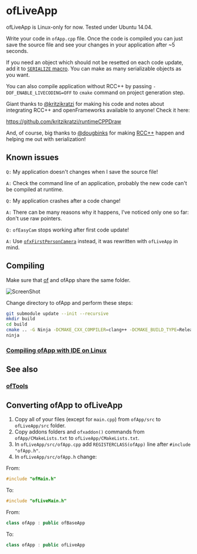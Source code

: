 ofLiveApp
=========

ofLiveApp is Linux-only for now. Tested under Ubuntu 14.04.

Write your code in `ofApp.cpp` file. Once the code is compiled you can just save the source file and see your changes in your application after ~5 seconds.

If you need an object which should not be resetted on each code update, add it to [`SERIALIZE` macro](https://github.com/ofnode/ofLiveApp/blob/18974f5/src/ofApp.h#L24). You can make as many serializable objects as you want.

You can also compile application without RCC++ by passing `-DOF_ENABLE_LIVECODING=OFF` to `cmake` command on project generation step.

Giant thanks to [@kritzikratzi](https://github.com/kritzikratzi) for making his code and notes about integrating RCC++ and openFrameworks available to anyone! Check it here:

https://github.com/kritzikratzi/runtimeCPPDraw

And, of course, big thanks to [@dougbinks](https://github.com/dougbinks) for making [RCC++](https://github.com/RuntimeCompiledCPlusPlus/RuntimeCompiledCPlusPlus) happen and helping me out with serialization!

Known issues
------------

`Q:` My application doesn't changes when I save the source file!

`A:` Check the command line of an application, probably the new code can't be compiled at runtime.

`Q:` My application crashes after a code change!

`A:` There can be many reasons why it happens, I've noticed only one so far: don't use raw pointers.

`Q:` `ofEasyCam` stops working after first code update!

`A:` Use [`ofxFirstPersonCamera`](https://github.com/ofnode/ofxFirstPersonCamera) instead, it was rewritten with `ofLiveApp` in mind.

Compiling
---------

Make sure that [of](https://github.com/ofnode/of) and ofApp share the same folder.

![ScreenShot](http://i.imgur.com/xTQQYv4.png)

Change directory to ofApp and perform these steps:

```bash
git submodule update --init --recursive
mkdir build
cd build
cmake .. -G Ninja -DCMAKE_CXX_COMPILER=clang++ -DCMAKE_BUILD_TYPE=Release
ninja
```

### [Compiling ofApp with IDE on Linux](https://github.com/ofnode/of/wiki/Compiling-ofApp-with-IDE-on-Linux)


See also
--------

### [ofTools](https://github.com/ofnode/ofTools)


Converting ofApp to ofLiveApp
-----------------------------

 1. Copy all of your files (except for `main.cpp`) from `ofApp/src` to `ofLiveApp/src` folder.
 2. Copy addons folders and `ofxaddon()` commands from `ofApp/CMakeLists.txt` to `ofLiveApp/CMakeLists.txt`.
 3. In `ofLiveApp/src/ofApp.cpp` add `REGISTERCLASS(ofApp)` line after `#include "ofApp.h"`.
 4. In `ofLiveApp/src/ofApp.h` change:

From:
```cpp
#include "ofMain.h"
```
To:
```cpp
#include "ofLiveMain.h"
```
From:
```cpp
class ofApp : public ofBaseApp
```
To:
```cpp
class ofApp : public ofLiveApp
```
